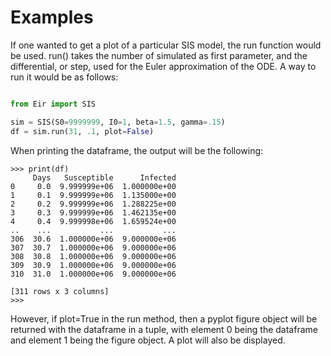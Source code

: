# Examples

If one wanted to get a plot of a particular SIS model, the run function would be used. run() takes the number of simulated as first parameter, and the differential, or step, used for the Euler approximation of the ODE. A way to run it would be as follows:

```python 

from Eir import SIS

sim = SIS(S0=9999999, I0=1, beta=1.5, gamma=.15)
df = sim.run(31, .1, plot=False)

```

When printing the dataframe, the output will be the following:

```
>>> print(df)
     Days   Susceptible      Infected
0     0.0  9.999999e+06  1.000000e+00
1     0.1  9.999999e+06  1.135000e+00
2     0.2  9.999999e+06  1.288225e+00
3     0.3  9.999999e+06  1.462135e+00
4     0.4  9.999998e+06  1.659524e+00
..    ...           ...           ...
306  30.6  1.000000e+06  9.000000e+06
307  30.7  1.000000e+06  9.000000e+06
308  30.8  1.000000e+06  9.000000e+06
309  30.9  1.000000e+06  9.000000e+06
310  31.0  1.000000e+06  9.000000e+06

[311 rows x 3 columns]
>>> 
```

However, if plot=True in the run method, then a pyplot figure object will be returned with the dataframe in a tuple, with element 0 being the dataframe and element 1 being the figure object. A plot will also be displayed.

